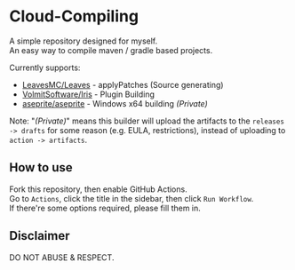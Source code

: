 # Cloud-Compiling

A simple repository designed for myself.  
An easy way to compile maven / gradle based projects.  

Currently supports:

- [LeavesMC/Leaves](https://github.com/LeavesMC/Leaves) - applyPatches (Source generating)
- [VolmitSoftware/Iris](https://github.com/VolmitSoftware/Iris) - Plugin Building
- [aseprite/aseprite](https://github.com/aseprite/aseprite) - Windows x64 building *\(Private\)*

Note: "*\(Private\)*" means this builder will upload the artifacts to the `releases -> drafts` for some reason (e.g. EULA, restrictions), instead of uploading to `action -> artifacts`.

## How to use

Fork this repository, then enable GitHub Actions.  
Go to `Actions`, click the title in the sidebar, then click `Run Workflow`.  
If there're some options required, please fill them in.

## Disclaimer

DO NOT ABUSE & RESPECT.
